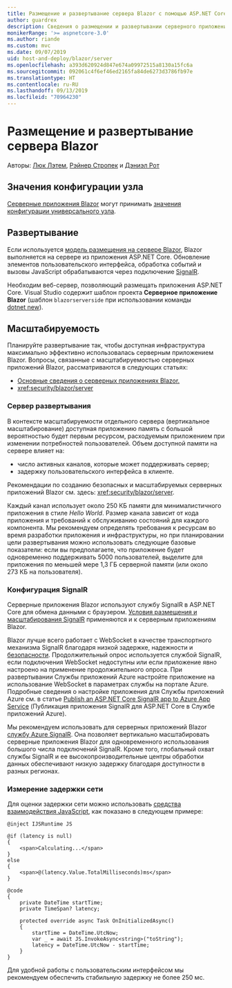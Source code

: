 ```yaml
---
title: Размещение и развертывание сервера Blazor с помощью ASP.NET Core
author: guardrex
description: Сведения о размещении и развертывании серверного приложения Blazor с помощью ASP.NET Core.
monikerRange: '>= aspnetcore-3.0'
ms.author: riande
ms.custom: mvc
ms.date: 09/07/2019
uid: host-and-deploy/blazor/server
ms.openlocfilehash: a393d620924d847e674a09972515a8130a15fc6a
ms.sourcegitcommit: 092061c4f6ef46ed2165fa84de6273d3786fb97e
ms.translationtype: HT
ms.contentlocale: ru-RU
ms.lasthandoff: 09/13/2019
ms.locfileid: "70964230"
---
```

# <a name="host-and-deploy-blazor-server"></a>Размещение и развертывание сервера Blazor

Авторы: [Люк Лэтем](https://github.com/guardrex), [Рэйнер Стропек](https://www.timecockpit.com) и [Дэниэл Рот](https://github.com/danroth27)

## <a name="host-configuration-values"></a>Значения конфигурации узла

[Серверные приложения Blazor](xref:blazor/hosting-models#blazor-server) могут принимать [значения конфигурации универсального узла](xref:fundamentals/host/generic-host#host-configuration).

## <a name="deployment"></a>Развертывание

Если используется [модель размещения на сервере Blazor](xref:blazor/hosting-models#blazor-server), Blazor выполняется на сервере из приложения ASP.NET Core. Обновление элементов пользовательского интерфейса, обработка событий и вызовы JavaScript обрабатываются через подключение [SignalR](xref:signalr/introduction).

Необходим веб-сервер, позволяющий размещать приложения ASP.NET Core. Visual Studio содержит шаблон проекта **Серверное приложение Blazor** (шаблон `blazorserverside` при использовании команды [dotnet new](/dotnet/core/tools/dotnet-new)).

## <a name="scalability"></a>Масштабируемость

Планируйте развертывание так, чтобы доступная инфраструктура максимально эффективно использовалась серверным приложением Blazor. Вопросы, связанные с масштабируемостью серверных приложений Blazor, рассматриваются в следующих статьях:

* [Основные сведения о серверных приложениях Blazor.](xref:blazor/hosting-models#blazor-server)
* <xref:security/blazor/server>

### <a name="deployment-server"></a>Сервер развертывания

В контексте масштабируемости отдельного сервера (вертикальное масштабирование) доступная приложению память с большой вероятностью будет первым ресурсом, расходуемым приложением при изменении потребностей пользователей. Объем доступной памяти на сервере влияет на:

* число активных каналов, которые может поддерживать сервер;
* задержку пользовательского интерфейса в клиенте.

Рекомендации по созданию безопасных и масштабируемых серверных приложений Blazor см. здесь: <xref:security/blazor/server>.

Каждый канал использует около 250 КБ памяти для минималистичного приложения в стиле *Hello World*. Размер канала зависит от кода приложения и требований к обслуживанию состояний для каждого компонента. Мы рекомендуем определять требования к ресурсам во время разработки приложения и инфраструктуры, но при планировании цели развертывания можно использовать следующие базовые показатели: если вы предполагаете, что приложение будет одновременно поддерживать 5000 пользователей, выделите для приложения по меньшей мере 1,3 ГБ серверной памяти (или около 273 КБ на пользователя).

### <a name="signalr-configuration"></a>Конфигурация SignalR

Серверные приложения Blazor используют службу SignalR в ASP.NET Core для обмена данными с браузером. [Условия размещения и масштабирования SignalR](xref:signalr/publish-to-azure-web-app) применяются и к серверным приложениям Blazor.

Blazor лучше всего работает с WebSocket в качестве транспортного механизма SignalR благодаря низкой задержке, надежности и [безопасности](xref:signalr/security). Продолжительный опрос используется службой SignalR, если подключения WebSocket недоступны или если приложение явно настроено на применение продолжительного опроса. При развертывании Службы приложений Azure настройте приложение на использование WebSocket в параметрах службы на портале Azure. Подробные сведения о настройке приложения для Службы приложений Azure см. в статье [Publish an ASP.NET Core SignalR app to Azure App Service](xref:signalr/publish-to-azure-web-app) (Публикация приложения SignalR для ASP.NET Core в Службе приложений Azure).

Мы рекомендуем использовать для серверных приложений Blazor [службу Azure SignalR](/azure/azure-signalr). Она позволяет вертикально масштабировать серверные приложения Blazor для одновременного использования большого числа подключений SignalR. Кроме того, глобальный охват службы SignalR и ее высокопроизводительные центры обработки данных обеспечивают низкую задержку благодаря доступности в разных регионах.

### <a name="measure-network-latency"></a>Измерение задержки сети

Для оценки задержки сети можно использовать [средства взаимодействия JavaScript](xref:blazor/javascript-interop), как показано в следующем примере:

```cshtml
@inject IJSRuntime JS

@if (latency is null)
{
    <span>Calculating...</span>
}
else
{
    <span>@(latency.Value.TotalMilliseconds)ms</span>
}

@code
{
    private DateTime startTime;
    private TimeSpan? latency;

    protected override async Task OnInitializedAsync()
    {
        startTime = DateTime.UtcNow;
        var _ = await JS.InvokeAsync<string>("toString");
        latency = DateTime.UtcNow - startTime;
    }
}
```

Для удобной работы с пользовательским интерфейсом мы рекомендуем обеспечить стабильную задержку не более 250 мс.
